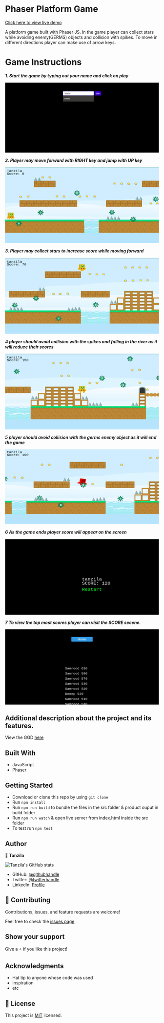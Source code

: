 # Phaser Platform Game

[Click here to view live demo](https://tanzila-abedin.github.io/super-runner/)

A platform game built with Phaser JS.
In the game player can collect stars while avoiding enemy(GERMS) objects and collision with spikes. To move in different directions player can make use of arrow keys.

# Game Instructions 

***1. Start the game by typing out your name and click on play***

![screenshot](./src/assets/instruction/ss1.png)


***2. Player may move forward with RIGHT key and jump with UP key***


![screenshot](src/assets/instruction/ss2.png)

***3. Player may collect stars to increase score while moving forward***


![screenshot](src/assets/instruction/ss4.png)

***4 player should avoid collision with the spikes and falling in the river as it will reduce their scores***


![screenshot](src/assets/instruction/ss6.png)

***5 player should avoid collision with the germs enemy object as it will end the game***


![screenshot](src/assets/instruction/ss11.png)

***6 As the game ends player score will appear on the screen***


![screenshot](src/assets/instruction/ss8.png)

***7 To view the top most scores player can visit the SCORE secene.*** 


![screenshot](src/assets/instruction/ss9.png)

## Additional description about the project and its features.

View the GGD [here](GDD.md)

## Built With

- JavaScript
- Phaser

## Getting Started

- Download or clone this repo by using `git clone `
- Run `npm install`
- Run `npm run build` to bundle the files in the src folder & product ouput in build folder
- Run `npm run watch` & open live server from index.html inside the src folder
- To test run `npm test`

## Author

👤 **Tanzila**

![Tanzila's GitHub stats](https://github-readme-stats.vercel.app/api?username=tanzila-abedin&count_private=true&theme=dark&show_icons=true)

- GitHub: [@githubhandle](https://github.com/tanzila-abedin)
- Twitter: [@twitterhandle](https://twitter.com/TanzilaAbedin)
- LinkedIn: [Profile](https://www.linkedin.com/in/tanzila-abedin-331440b2/)

## 🤝 Contributing

Contributions, issues, and feature requests are welcome!

Feel free to check the [issues page](../../issues/).

## Show your support

Give a ⭐️ if you like this project!

## Acknowledgments

- Hat tip to anyone whose code was used
- Inspiration
- etc

## 📝 License

This project is [MIT](LICENSE) licensed.
